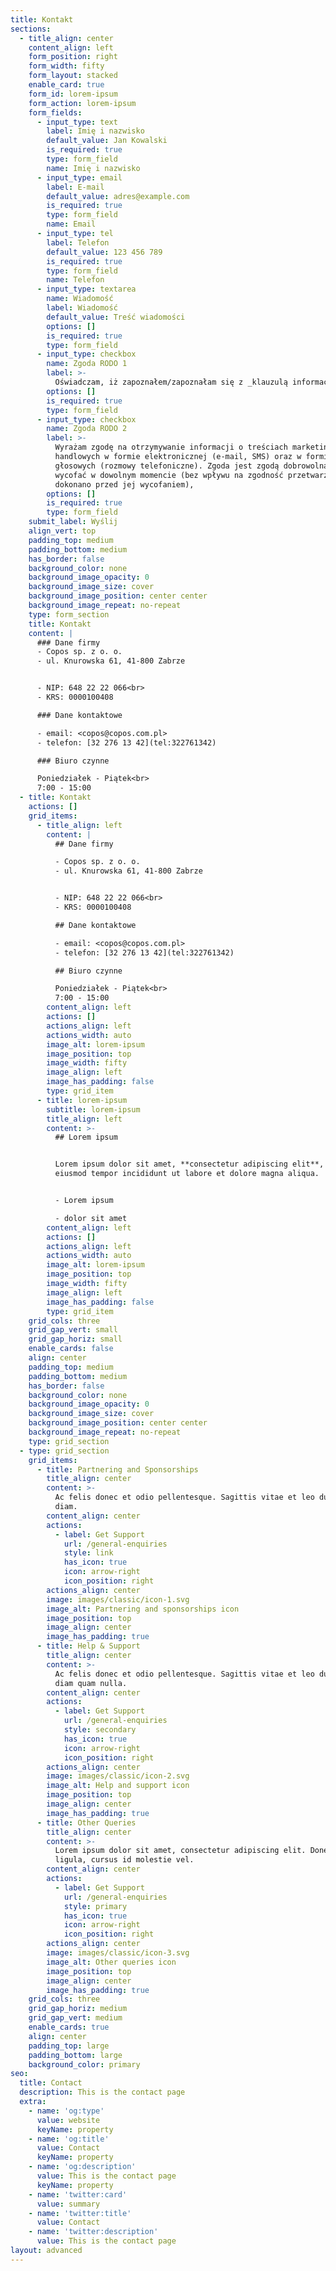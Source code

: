 ```yaml
---
title: Kontakt
sections:
  - title_align: center
    content_align: left
    form_position: right
    form_width: fifty
    form_layout: stacked
    enable_card: true
    form_id: lorem-ipsum
    form_action: lorem-ipsum
    form_fields:
      - input_type: text
        label: Imię i nazwisko
        default_value: Jan Kowalski
        is_required: true
        type: form_field
        name: Imię i nazwisko
      - input_type: email
        label: E-mail
        default_value: adres@example.com
        is_required: true
        type: form_field
        name: Email
      - input_type: tel
        label: Telefon
        default_value: 123 456 789
        is_required: true
        type: form_field
        name: Telefon
      - input_type: textarea
        name: Wiadomość
        label: Wiadomość
        default_value: Treść wiadomości
        options: []
        is_required: true
        type: form_field
      - input_type: checkbox
        name: Zgoda RODO 1
        label: >-
          Oświadczam, iż zapoznałem/zapoznałam się z _klauzulą informacyjną RODO_
        options: []
        is_required: true
        type: form_field
      - input_type: checkbox
        name: Zgoda RODO 2
        label: >-
          Wyrażam zgodę na otrzymywanie informacji o treściach marketingowych oraz
          handlowych w formie elektronicznej (e-mail, SMS) oraz w formie połączeń
          głosowych (rozmowy telefoniczne). Zgoda jest zgodą dobrowolną, którą można
          wycofać w dowolnym momencie (bez wpływu na zgodność przetwarzania, którego
          dokonano przed jej wycofaniem),
        options: []
        is_required: true
        type: form_field
    submit_label: Wyślij
    align_vert: top
    padding_top: medium
    padding_bottom: medium
    has_border: false
    background_color: none
    background_image_opacity: 0
    background_image_size: cover
    background_image_position: center center
    background_image_repeat: no-repeat
    type: form_section
    title: Kontakt
    content: |
      ### Dane firmy
      - Copos sp. z o. o.
      - ul. Knurowska 61, 41-800 Zabrze


      - NIP: 648 22 22 066<br>
      - KRS: 0000100408

      ### Dane kontaktowe

      - email: <copos@copos.com.pl>
      - telefon: [32 276 13 42](tel:322761342)

      ### Biuro czynne

      Poniedziałek - Piątek<br>
      7:00 - 15:00
  - title: Kontakt
    actions: []
    grid_items:
      - title_align: left
        content: |
          ## Dane firmy

          - Copos sp. z o. o.
          - ul. Knurowska 61, 41-800 Zabrze


          - NIP: 648 22 22 066<br>
          - KRS: 0000100408

          ## Dane kontaktowe

          - email: <copos@copos.com.pl>
          - telefon: [32 276 13 42](tel:322761342)

          ## Biuro czynne

          Poniedziałek - Piątek<br>
          7:00 - 15:00
        content_align: left
        actions: []
        actions_align: left
        actions_width: auto
        image_alt: lorem-ipsum
        image_position: top
        image_width: fifty
        image_align: left
        image_has_padding: false
        type: grid_item
      - title: lorem-ipsum
        subtitle: lorem-ipsum
        title_align: left
        content: >-
          ## Lorem ipsum


          Lorem ipsum dolor sit amet, **consectetur adipiscing elit**, sed do
          eiusmod tempor incididunt ut labore et dolore magna aliqua.


          - Lorem ipsum

          - dolor sit amet
        content_align: left
        actions: []
        actions_align: left
        actions_width: auto
        image_alt: lorem-ipsum
        image_position: top
        image_width: fifty
        image_align: left
        image_has_padding: false
        type: grid_item
    grid_cols: three
    grid_gap_vert: small
    grid_gap_horiz: small
    enable_cards: false
    align: center
    padding_top: medium
    padding_bottom: medium
    has_border: false
    background_color: none
    background_image_opacity: 0
    background_image_size: cover
    background_image_position: center center
    background_image_repeat: no-repeat
    type: grid_section
  - type: grid_section
    grid_items:
      - title: Partnering and Sponsorships
        title_align: center
        content: >-
          Ac felis donec et odio pellentesque. Sagittis vitae et leo duis ut
          diam.
        content_align: center
        actions:
          - label: Get Support
            url: /general-enquiries
            style: link
            has_icon: true
            icon: arrow-right
            icon_position: right
        actions_align: center
        image: images/classic/icon-1.svg
        image_alt: Partnering and sponsorships icon
        image_position: top
        image_align: center
        image_has_padding: true
      - title: Help & Support
        title_align: center
        content: >-
          Ac felis donec et odio pellentesque. Sagittis vitae et leo duis ut
          diam quam nulla.
        content_align: center
        actions:
          - label: Get Support
            url: /general-enquiries
            style: secondary
            has_icon: true
            icon: arrow-right
            icon_position: right
        actions_align: center
        image: images/classic/icon-2.svg
        image_alt: Help and support icon
        image_position: top
        image_align: center
        image_has_padding: true
      - title: Other Queries
        title_align: center
        content: >-
          Lorem ipsum dolor sit amet, consectetur adipiscing elit. Donec nisl
          ligula, cursus id molestie vel.
        content_align: center
        actions:
          - label: Get Support
            url: /general-enquiries
            style: primary
            has_icon: true
            icon: arrow-right
            icon_position: right
        actions_align: center
        image: images/classic/icon-3.svg
        image_alt: Other queries icon
        image_position: top
        image_align: center
        image_has_padding: true
    grid_cols: three
    grid_gap_horiz: medium
    grid_gap_vert: medium
    enable_cards: true
    align: center
    padding_top: large
    padding_bottom: large
    background_color: primary
seo:
  title: Contact
  description: This is the contact page
  extra:
    - name: 'og:type'
      value: website
      keyName: property
    - name: 'og:title'
      value: Contact
      keyName: property
    - name: 'og:description'
      value: This is the contact page
      keyName: property
    - name: 'twitter:card'
      value: summary
    - name: 'twitter:title'
      value: Contact
    - name: 'twitter:description'
      value: This is the contact page
layout: advanced
---
```

